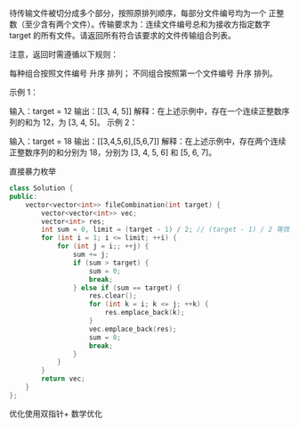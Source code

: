 待传输文件被切分成多个部分，按照原排列顺序，每部分文件编号均为一个 正整数（至少含有两个文件）。传输要求为：连续文件编号总和为接收方指定数字 target 的所有文件。请返回所有符合该要求的文件传输组合列表。

注意，返回时需遵循以下规则：

每种组合按照文件编号 升序 排列；
不同组合按照第一个文件编号 升序 排列。
 

示例 1：

输入：target = 12
输出：[[3, 4, 5]]
解释：在上述示例中，存在一个连续正整数序列的和为 12，为 [3, 4, 5]。
示例 2：

输入：target = 18
输出：[[3,4,5,6],[5,6,7]]
解释：在上述示例中，存在两个连续正整数序列的和分别为 18，分别为 [3, 4, 5, 6] 和 [5, 6, 7]。
 
直接暴力枚举
```C++
class Solution {
public:
    vector<vector<int>> fileCombination(int target) {
        vector<vector<int>> vec;
        vector<int> res;
        int sum = 0, limit = (target - 1) / 2; // (target - 1) / 2 等效于 target / 2 下取整
        for (int i = 1; i <= limit; ++i) {
            for (int j = i;; ++j) {
                sum += j;
                if (sum > target) {
                    sum = 0;
                    break;
                } else if (sum == target) {
                    res.clear();
                    for (int k = i; k <= j; ++k) {
                        res.emplace_back(k);
                    }
                    vec.emplace_back(res);
                    sum = 0;
                    break;
                }
            }
        }
        return vec;
    }
};
```
优化使用双指针+ 数学优化
